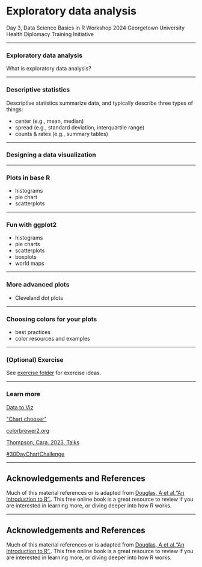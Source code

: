 Exploratory data analysis
================
Day 3, Data Science Basics in R Workshop
2024 Georgetown University Health Diplomacy Training Initiative

------------------------------------------------------------------------

### Exploratory data analysis
What is exploratory data analysis?

------------------------------------------------------------------------

### Descriptive statistics

Descriptive statistics summarize data, and typically describe three types of things:
-   center (e.g., mean, median)
-   spread (e.g., standard deviation, interquartile range)
-   counts & rates (e.g., summary tables)

------------------------------------------------------------------------

### Designing a data visualization


------------------------------------------------------------------------

### Plots in base R

-   histograms
-   pie chart
-   scatterplots

------------------------------------------------------------------------

### Fun with ggplot2

-   histograms
-   pie charts
-   scatterplots
-   boxplots
-   world maps

------------------------------------------------------------------------

### More advanced plots

-   Cleveland dot plots


------------------------------------------------------------------------

### Choosing colors for your plots

-   best practices
-   color resources and examples


------------------------------------------------------------------------

### (Optional) Exercise

See [exercise folder](https://github.com/seaneff/data-science-basics-2023/tree/main/day3/optional-exercise) for exercise ideas.

------------------------------------------------------------------------

### Learn more

[Data to Viz](https://www.data-to-viz.com/)

["Chart chooser"](https://extremepresentation.typepad.com/blog/2006/09/choosing_a_good.html)

[colorbrewer2.org](https://colorbrewer2.org/)

[Thompson, Cara. 2023. Talks](https://www.cararthompson.com/talks)

[#30DayChartChallenge](https://nightingaledvs.com/the-30daychartchallenge-year-three/)


------------------------------------------------------------------------

## Acknowledgements and References

Much of this material references or is adapted from [Douglas, A et
al.“An Introduction to R”.](https://intro2r.com/). This free online
book is a great resource to review if you are interested in learning
more, or diving deeper into how R works.


------------------------------------------------------------------------

## Acknowledgements and References

Much of this material references or is adapted from [Douglas, A et
al.“An Introduction to R”.](https://intro2r.com/). This free online
book is a great resource to review if you are interested in learning
more, or diving deeper into how R works. 
